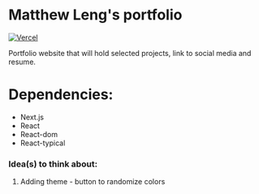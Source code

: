 # Matthew Leng's portfolio
[![Vercel](https://img.shields.io/badge/Vercel-Success-green)](https://mleng.dev/)

Portfolio website that will hold selected projects, link to social media and resume.

# Dependencies:
- Next.js
- React
- React-dom
- React-typical

### Idea(s) to think about:
1) Adding theme - button to randomize colors
